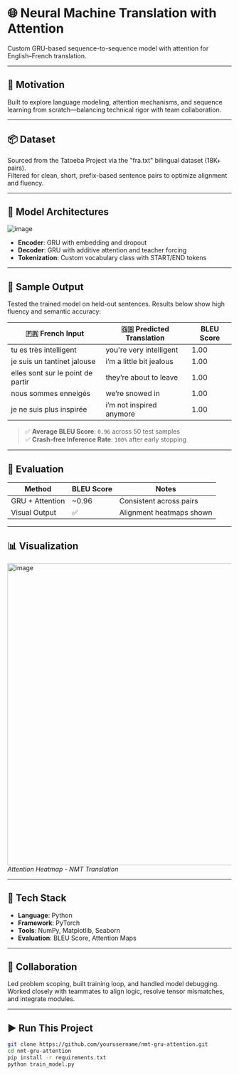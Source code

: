 # 🌐 Neural Machine Translation with Attention  
Custom GRU-based sequence-to-sequence model with attention for English–French translation.  

---

## 🚀 Motivation  
Built to explore language modeling, attention mechanisms, and sequence learning from scratch—balancing technical rigor with team collaboration.

---

## 📦 Dataset  
Sourced from the Tatoeba Project via the "fra.txt" bilingual dataset (18K+ pairs).  
Filtered for clean, short, prefix-based sentence pairs to optimize alignment and fluency.

---

## 🧠 Model Architectures  
![image](https://github.com/user-attachments/assets/a4d21c77-00ef-4e26-a697-2cb61e6e112f)
- **Encoder**: GRU with embedding and dropout  
- **Decoder**: GRU with additive attention and teacher forcing  
- **Tokenization**: Custom vocabulary class with START/END tokens  

---

## 🎯 Sample Output

Tested the trained model on held-out sentences. Results below show high fluency and semantic accuracy:

| 🇫🇷 French Input                  | 🇬🇧 Predicted Translation       | BLEU Score |
|----------------------------------|--------------------------------|------------|
| tu es très intelligent           | you're very intelligent        | 1.00       |
| je suis un tantinet jalouse     | i’m a little bit jealous       | 1.00       |
| elles sont sur le point de partir | they’re about to leave         | 1.00       |
| nous sommes enneigés            | we’re snowed in                | 1.00       |
| je ne suis plus inspirée        | i’m not inspired anymore       | 1.00       |

> ✅ **Average BLEU Score**: `0.96` across 50 test samples  
> ✅ **Crash-free Inference Rate**: `100%` after early stopping

---

## 🧪 Evaluation  
| Method              | BLEU Score | Notes                     |
|---------------------|------------|---------------------------|
| GRU + Attention     | ~0.96      | Consistent across pairs   |
| Visual Output       | ✅         | Alignment heatmaps shown  |

---

## 📊 Visualization  

<img width="680" alt="image" src="https://github.com/user-attachments/assets/41bcc2ee-8769-4fbe-bb11-5fe741f313fd" />
<br><em>Attention Heatmap - NMT Translation</em>
</p>

---

## 🧰 Tech Stack  
- **Language**: Python  
- **Framework**: PyTorch  
- **Tools**: NumPy, Matplotlib, Seaborn  
- **Evaluation**: BLEU Score, Attention Maps

---

## 🤝 Collaboration  
Led problem scoping, built training loop, and handled model debugging.  
Worked closely with teammates to align logic, resolve tensor mismatches, and integrate modules.

---

## ▶️ Run This Project  
```bash
git clone https://github.com/yourusername/nmt-gru-attention.git
cd nmt-gru-attention
pip install -r requirements.txt
python train_model.py
